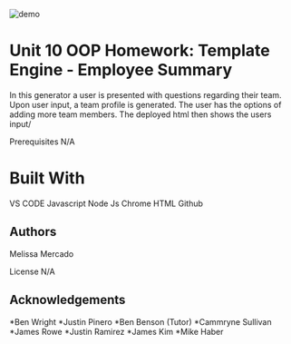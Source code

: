 ![demo](tgReadme.gif)

# Unit 10 OOP Homework: Template Engine - Employee Summary

In this generator a user is presented with questions regarding their team. Upon user input, a team profile is generated. The user has the options of adding more team members. The deployed html then shows the users input/

Prerequisites N/A

# Built With

VS CODE
Javascript
Node Js
Chrome
HTML
Github

## Authors

Melissa Mercado

License N/A

## Acknowledgements

*Ben Wright
*Justin Pinero
*Ben Benson (Tutor)
*Cammryne Sullivan
*James Rowe
*Justin Ramirez
*James Kim
*Mike Haber
